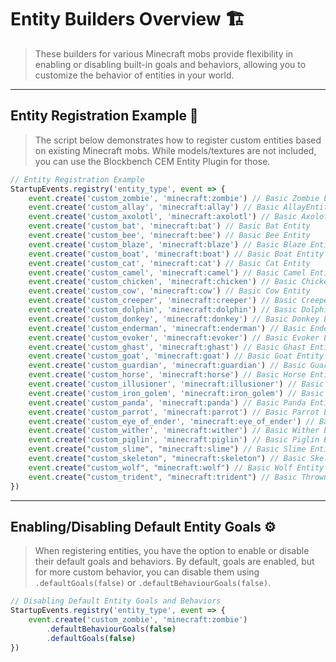 # **Entity Builders Overview** 🏗️

> These builders for various Minecraft mobs provide flexibility in enabling or disabling built-in goals and behaviors, allowing you to customize the behavior of entities in your world.

---

## Entity Registration Example 📜

> The script below demonstrates how to register custom entities based on existing Minecraft mobs. While models/textures are not included, you can use the Blockbench CEM Entity Plugin for those.

```js
// Entity Registration Example
StartupEvents.registry('entity_type', event => {
    event.create('custom_zombie', 'minecraft:zombie') // Basic Zombie Entity
    event.create('custom_allay', 'minecraft:allay') // Basic AllayEntity
    event.create('custom_axolotl', 'minecraft:axolotl') // Basic Axolotl Entity
    event.create('custom_bat', 'minecraft:bat') // Basic Bat Entity
    event.create('custom_bee', 'minecraft:bee') // Basic Bee Entity
    event.create('custom_blaze', 'minecraft:blaze') // Basic Blaze Entity
    event.create('custom_boat', 'minecraft:boat') // Basic Boat Entity
    event.create('custom_cat', 'minecraft:cat') // Basic Cat Entity
    event.create('custom_camel', 'minecraft:camel') // Basic Camel Entity (1.20.1+)
    event.create('custom_chicken', 'minecraft:chicken') // Basic Chicken Entity
    event.create('custom_cow', 'minecraft:cow') // Basic Cow Entity
    event.create('custom_creeper', 'minecraft:creeper') // Basic Creeper Entity
    event.create('custom_dolphin', 'minecraft:dolphin') // Basic Dolphin Entity
    event.create('custom_donkey', 'minecraft:donkey') // Basic Donkey Entity
    event.create('custom_enderman', 'minecraft:enderman') // Basic Enderman Entity
    event.create('custom_evoker', 'minecraft:evoker') // Basic Evoker Entity
    event.create('custom_ghast', 'minecraft:ghast') // Basic Ghast Entity
    event.create('custom_goat', 'minecraft:goat') // Basic Goat Entity
    event.create('custom_guardian', 'minecraft:guardian') // Basic Guardian Entity
    event.create('custom_horse', 'minecraft:horse') // Basic Horse Entity
    event.create('custom_illusioner', 'minecraft:illusioner') // Basic Illusioner Entity
    event.create('custom_iron_golem', 'minecraft:iron_golem') // Basic Iron Golem Entity
    event.create('custom_panda', 'minecraft:panda') // Basic Panda Entity
    event.create('custom_parrot', 'minecraft:parrot') // Basic Parrot Entity
    event.create('custom_eye_of_ender', 'minecraft:eye_of_ender') // Basic Eye of Ender Entity
    event.create('custom_wither', 'minecraft:wither') // Basic Wither Entity
    event.create('custom_piglin', 'minecraft:piglin') // Basic Piglin Entity
    event.create("custom_slime", "minecraft:slime") // Basic Slime Entity
    event.create("custom_skeleton", "minecraft:skeleton") // Basic Skeleton Entity
    event.create("custom_wolf", "minecraft:wolf") // Basic Wolf Entity
    event.create("custom_trident", "minecraft:trident") // Basic ThrownTrident Entity
})
```

---

## Enabling/Disabling Default Entity Goals ⚙️

> When registering entities, you have the option to enable or disable their default goals and behaviors. By default, goals are enabled, but for more custom behavior, you can disable them using `.defaultGoals(false)` or `.defaultBehaviourGoals(false)`.

```js
// Disabling Default Entity Goals and Behaviors
StartupEvents.registry('entity_type', event => {
    event.create('custom_zombie', 'minecraft:zombie')
        .defaultBehaviourGoals(false)
        .defaultGoals(false)
})
```

